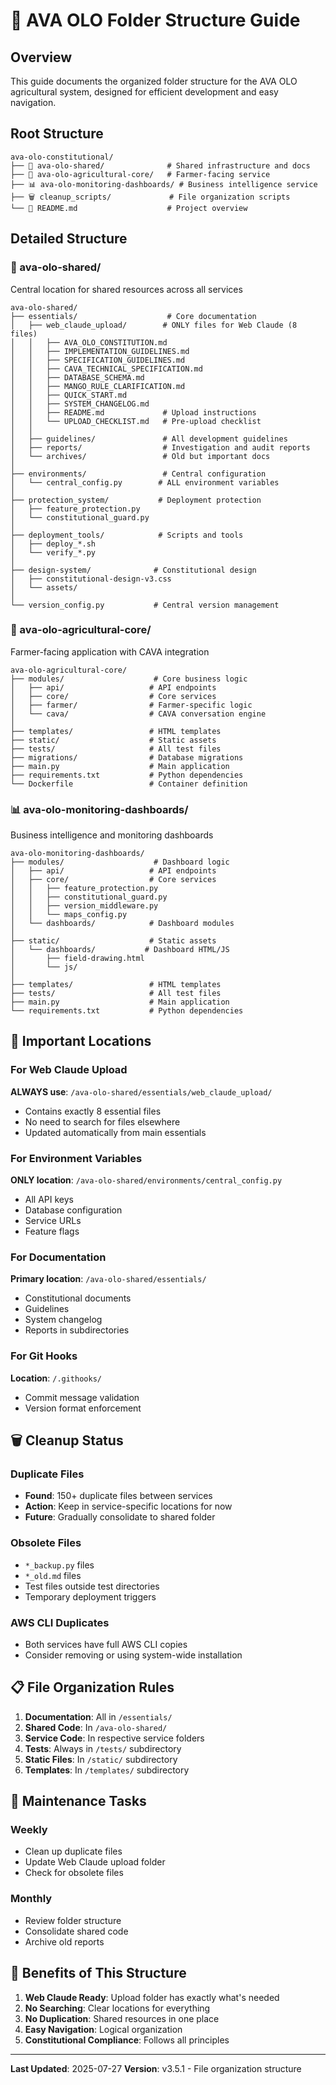 # 📁 AVA OLO Folder Structure Guide

## Overview
This guide documents the organized folder structure for the AVA OLO agricultural system, designed for efficient development and easy navigation.

## Root Structure

```
ava-olo-constitutional/
├── 📁 ava-olo-shared/              # Shared infrastructure and docs
├── 🌾 ava-olo-agricultural-core/   # Farmer-facing service
├── 📊 ava-olo-monitoring-dashboards/ # Business intelligence service
├── 🗑️ cleanup_scripts/             # File organization scripts
└── 📄 README.md                    # Project overview
```

## Detailed Structure

### 📁 ava-olo-shared/
Central location for shared resources across all services

```
ava-olo-shared/
├── essentials/                    # Core documentation
│   ├── web_claude_upload/        # ONLY files for Web Claude (8 files)
│   │   ├── AVA_OLO_CONSTITUTION.md
│   │   ├── IMPLEMENTATION_GUIDELINES.md
│   │   ├── SPECIFICATION_GUIDELINES.md
│   │   ├── CAVA_TECHNICAL_SPECIFICATION.md
│   │   ├── DATABASE_SCHEMA.md
│   │   ├── MANGO_RULE_CLARIFICATION.md
│   │   ├── QUICK_START.md
│   │   ├── SYSTEM_CHANGELOG.md
│   │   ├── README.md             # Upload instructions
│   │   └── UPLOAD_CHECKLIST.md   # Pre-upload checklist
│   │
│   ├── guidelines/               # All development guidelines
│   ├── reports/                  # Investigation and audit reports
│   └── archives/                 # Old but important docs
│
├── environments/                 # Central configuration
│   └── central_config.py        # ALL environment variables
│
├── protection_system/           # Deployment protection
│   ├── feature_protection.py
│   └── constitutional_guard.py
│
├── deployment_tools/            # Scripts and tools
│   ├── deploy_*.sh
│   └── verify_*.py
│
├── design-system/              # Constitutional design
│   ├── constitutional-design-v3.css
│   └── assets/
│
└── version_config.py           # Central version management
```

### 🌾 ava-olo-agricultural-core/
Farmer-facing application with CAVA integration

```
ava-olo-agricultural-core/
├── modules/                    # Core business logic
│   ├── api/                   # API endpoints
│   ├── core/                  # Core services
│   ├── farmer/                # Farmer-specific logic
│   └── cava/                  # CAVA conversation engine
│
├── templates/                 # HTML templates
├── static/                    # Static assets
├── tests/                     # All test files
├── migrations/                # Database migrations
├── main.py                    # Main application
├── requirements.txt           # Python dependencies
└── Dockerfile                 # Container definition
```

### 📊 ava-olo-monitoring-dashboards/
Business intelligence and monitoring dashboards

```
ava-olo-monitoring-dashboards/
├── modules/                    # Dashboard logic
│   ├── api/                   # API endpoints
│   ├── core/                  # Core services
│   │   ├── feature_protection.py
│   │   ├── constitutional_guard.py
│   │   ├── version_middleware.py
│   │   └── maps_config.py
│   └── dashboards/            # Dashboard modules
│
├── static/                    # Static assets
│   └── dashboards/           # Dashboard HTML/JS
│       ├── field-drawing.html
│       └── js/
│
├── templates/                 # HTML templates
├── tests/                     # All test files
├── main.py                    # Main application
└── requirements.txt           # Python dependencies
```

## 🚨 Important Locations

### For Web Claude Upload
**ALWAYS use**: `/ava-olo-shared/essentials/web_claude_upload/`
- Contains exactly 8 essential files
- No need to search for files elsewhere
- Updated automatically from main essentials

### For Environment Variables
**ONLY location**: `/ava-olo-shared/environments/central_config.py`
- All API keys
- Database configuration
- Service URLs
- Feature flags

### For Documentation
**Primary location**: `/ava-olo-shared/essentials/`
- Constitutional documents
- Guidelines
- System changelog
- Reports in subdirectories

### For Git Hooks
**Location**: `/.githooks/`
- Commit message validation
- Version format enforcement

## 🗑️ Cleanup Status

### Duplicate Files
- **Found**: 150+ duplicate files between services
- **Action**: Keep in service-specific locations for now
- **Future**: Gradually consolidate to shared folder

### Obsolete Files
- `*_backup.py` files
- `*_old.md` files
- Test files outside test directories
- Temporary deployment triggers

### AWS CLI Duplicates
- Both services have full AWS CLI copies
- Consider removing or using system-wide installation

## 📋 File Organization Rules

1. **Documentation**: All in `/essentials/`
2. **Shared Code**: In `/ava-olo-shared/`
3. **Service Code**: In respective service folders
4. **Tests**: Always in `/tests/` subdirectory
5. **Static Files**: In `/static/` subdirectory
6. **Templates**: In `/templates/` subdirectory

## 🔄 Maintenance Tasks

### Weekly
- Clean up duplicate files
- Update Web Claude upload folder
- Check for obsolete files

### Monthly
- Review folder structure
- Consolidate shared code
- Archive old reports

## 🎯 Benefits of This Structure

1. **Web Claude Ready**: Upload folder has exactly what's needed
2. **No Searching**: Clear locations for everything
3. **No Duplication**: Shared resources in one place
4. **Easy Navigation**: Logical organization
5. **Constitutional Compliance**: Follows all principles

---

**Last Updated**: 2025-07-27
**Version**: v3.5.1 - File organization structure